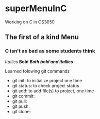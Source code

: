 # superMenuInC
Working on C in CS3050
## The first of a kind Menu
### C isn't as bad as some students think
*Itallics* **Bold** ___Both bold and itallics___

Learned folowing git commands
* git init: to initialize project one time
* git status: to check project status
* git add: to add file(s) to project, one time
* git commit:
* git pull:
* git push:
* git clone:
